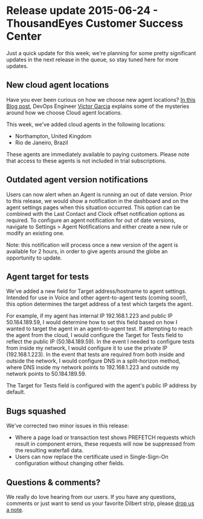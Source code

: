 # Release update 2015-06-24 - ThousandEyes Customer Success Center

Just a quick update for this week; we're planning for some pretty significant updates in the next release in the queue, so stay tuned here for more updates.

## New cloud agent locations

Have you ever been curious on how we choose new agent locations?  [In this Blog post](https://blog.thousandeyes.com/how-to-find-and-test-hosting-providers/), DevOps Engineer [Victor Garcia](https://blog.thousandeyes.com/author/vgarcia/) explains some of the mysteries around how we choose Cloud agent locations.

This week, we've added cloud agents in the following locations:

* Northampton, United Kingdom
* Rio de Janeiro, Brazil

These agents are immediately available to paying customers. Please note that access to these agents is not included in trial subscriptions.

## Outdated agent version notifications

Users can now alert when an Agent is running an out of date version. Prior to this release, we would show a notification in the dashboard and on the agent settings pages when this situation occurred. This option can be combined with the Last Contact and Clock offset notification options as required. To configure an agent notification for out of date versions, navigate to Settings &gt; Agent Notifications and either create a new rule or modify an existing one.

Note: this notification will process once a new version of the agent is available for 2 hours, in order to give agents around the globe an opportunity to update.

## Agent target for tests

We've added a new field for Target address/hostname to agent settings. Intended for use in Voice and other agent-to-agent tests \(coming soon!\), this option determines the target address of a test which targets the agent.

For example, if my agent has internal IP 192.168.1.223 and public IP 50.184.189.59, I would determine how to set this field based on how I wanted to target the agent in an agent-to-agent test. If attempting to reach the agent from the cloud, I would configure the Target for Tests field to reflect the public IP \(50.184.189.59\). In the event I needed to configure tests from inside my network, I would configure it to use the private IP \(192.168.1.223\).  In the event that tests are required from both inside and outside the network, I would configure DNS in a split-horizon method, where DNS inside my network points to 192.168.1.223 and outside my network points to 50.184.189.59.

The Target for Tests field is configured with the agent's public IP address by default.

## Bugs squashed

We've corrected two minor issues in this release:

* Where a page load or transaction test shows PREFETCH requests which result in component errors, these requests will now be suppressed from the resulting waterfall data.
* Users can now replace the certificate used in Single-Sign-On configuration without changing other fields.

## Questions & comments?

We really do love hearing from our users. If you have any questions, comments or just want to send us your favorite Dilbert strip, please [drop us a note](mailto:support@thousandeyes.com?subject=2015-06-24+Release+Notes). 

